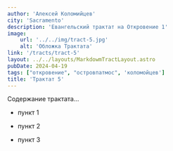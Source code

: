 ```yaml
---
author: 'Алексей Коломийцев'
city: 'Sacramento'
description: 'Евангельский трактат на Откровение 1'
image:
    url: '../../img/tract-5.jpg'
    alt: 'Обложка Трактата'
link: '/tracts/tract-5'
layout: ../../layouts/MarkdowmTractLayout.astro
pubDate: 2024-04-19
tags: ["откровение", "островпатмос", 'коломойцев']
title: 'Трактат 5'
---
```


Содержание трактата...

- пункт 1

- пункт 2

- пункт 3